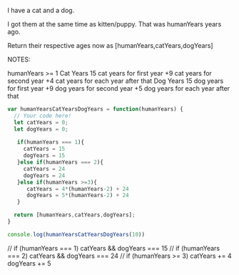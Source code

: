 I have a cat and a dog.

I got them at the same time as kitten/puppy. That was humanYears years ago.

Return their respective ages now as [humanYears,catYears,dogYears]

NOTES:

humanYears >= 1
Cat Years
15 cat years for first year
+9 cat years for second year
+4 cat years for each year after that
Dog Years
15 dog years for first year
+9 dog years for second year
+5 dog years for each year after that

```javascript
var humanYearsCatYearsDogYears = function(humanYears) {
  // Your code here!
  let catYears = 0;
  let dogYears = 0;
  
   if(humanYears === 1){
     catYears = 15
     dogYears = 15
   }else if(humanYears === 2){
     catYears = 24
     dogYears = 24
   }else if(humanYears >=3){
      catYears = 4*(humanYears-2) + 24 
      dogYears = 5*(humanYears-2) + 24  
   } 

  return [humanYears,catYears,dogYears]; 
}

console.log(humanYearsCatYearsDogYears(10))

```

// if (humanYears === 1) catYears && dogYears === 15
// if (humanYears === 2) catYears && dogYears === 24
// if (humanYears >= 3) catYears += 4 dogYears += 5
